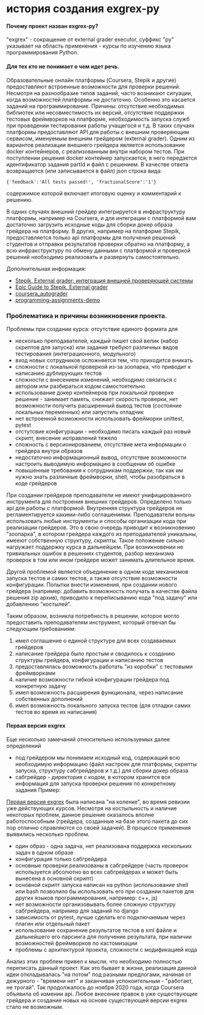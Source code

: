 # история создания exgrex-py

#### Почему проект назван exgrex-py?
"exgrex" - сокращение от external grader executor, суффикс "py" указывает на область применения - курсы по изучению языка программирования Python.  

#### Для тех кто не понимает о чем идет речь.
Образовательные онлайн платформы (Coursera, Stepik и другие) предоставляют встроенные возможности для проверки решений. Несмотря на разнообразие типов заданий, часто возникают ситуации, когда возможностей платформы не достаточно. Особенно это касается заданий на программирование. Причины: отсутствие необходимых библиотек или несовместимость их версий, отсутствие поддержки тестовых фреймворков на платформе, необходимость запуска служб при проведении тестирования работы учащегося и т.д. В таких случаях платформы предоставляют API для работы с внешним проверяющим сервисом, именуемым внешним грейдером (external grader). Одним из вариантов реализации внешнего грейдера является использование docker контейнеров, с реализованным внутри набором тестов. При поступлении решения docker контейнер запускается, в него передается идентификатор задания partId и файл с решением. В качестве ответа возвращается (или записывается в файл) json строка вида: 

    {'feedback':'All tests passed!', 'fractionalScore':'1'} 

содержимое которой включает итоговую оценку и комментарий к решению.

В одних случаях внешний грейдер интегрируется в инфраструктуру платформы, например на Coursera, и для интеграции с платформой вам достаточно загрузить исходные коды для сборки докер образа грейдера на платформу. В других, например на платформе Stepik, предоставляется только api платформы для получения решений студентов и отправки результатов проверки обратно на платформу, а всю инфракструктуру по обмену данными с платформой и проверкой решений необходимо реализовать и развернуть самостоятельно. 

Дополнительная информация:
- [Stepik. External grader: интеграция внешней проверяющей системы](https://stepik.org/lesson/58101/step/2?unit=35801)
- [Epic Guide to Stepik. External grader](https://stepik.org/lesson/50675/step/1)
- [coursera_autograder](https://github.com/coursera/coursera_autograder)
- [programming-assignments-demo](https://github.com/coursera/programming-assignments-demo)


### Проблематика и причины возникновения проекта.

Проблемы при создании курса:
отсутствие единого формата для 
- несколько преподавателей, каждый пишет свой велик (набор скриптов для запуска) или задания требуют различных видов тестирования (интеграционного, модульного)
- вход новых сотрудников осложняется тем, что приходится вникать 
- сложности с локальной проверкой из-за зоопарка, что приводит к написанию дублирующих тестов
- сложности с внесением изменений, необходимо связаться с автором или разбираться кодом самостоятельно
- использование докер контейнеров при локальной проверке решение - занимает память, снижает скорость проверки, нет возможности получить расширенный вывод тестов (состояние локальных переменных) или запустить отладчик
- нет встроенной возможности использовать фрейморки unittest, pytest
- отстутсвие конфигурации - необходимо писать каждый раз новый скрипт, внесение исправлений тяжело
- сложность с версионированием, отсутствие мета информации о грейдера внутри образов
- недостаточно информационный вывод, отсутствие возможности настроить выводимую информацию в сообщении об ошибке
- повышенные требования к сотрудникам поддержки, так как им нужно знать различные фреймворки, shell, чтобы разобраться в коде грейдеров

При создании грейдеров преподаватели не имеют унифицированного инструмента для построения внешних грейдеров. Определено только api для работы с платформой. Внутренняя структура грейдеров не регламентируется какими-либо соглашениями. Преподаватели вольны использовать любые инструменты и способы организации кода при реализации грейдеров. Это в свою очередь приводит к возникновению "зоопарка", в котором грейдера каждого из преподавателей уникальны, имееют собственную структуру, скрипты. Такое положение сильно нагружает поддержку курса в дальнейшем. При возникновении не тривиальных ошибок в решениях студентов, разбор механизма проверок в том или ином грейдере может занимать длительное время. 

Другой проблемой является объединение в одном коде механизмов запуска тестов и самих тестов, а также отсутствие возможности конфигурации. Попытки внести изменения, при создании нового грейдера (например: добавить возможность получать в качестве файла решения zip архив), приводило к переписыванию кода "под задачу" или добавлению "костылей". 

Таким образом, возникла потребность в решении, которое могло предоставить преподавателям инструмент, который отвечал бы следующим требованиям:
1. имел соглашение о единой структуре для всех создаваемых грейдеров
2. написание грейдера было простым и сводилось к созданию структуры грейдера, конфигурации и написанию тестов
3. предоставлялась возможность работать "из коробки" с тестовыми фреймворками
4. наличие возможности гибкой конфигурации грейдера под конкретную задачу
5. имел возможность расширения функционала, через написание собственных дополнений 
6. имел возможность локального запуска тестов (для отладки самих тестов во время их написания)


#### Первая версия exgrex

Еще несколько замечаний относительно используемых далее определений
- под грейдером мы понимаем исходный код, содержащий всю необходимую информацию (файл настроек для платформы, скрипты запуска, структуру сабгрейдеров и т.д.) для сборки докер образа 
- сабгрейдер - директория с кодом, в котором хранится вся информация для запуска проверки решения по конкретному задания
Пример:

[Первая версия exgrex](https://github.com/vshagur/exgrex) была написана "на коленке", во время ревизии уже действующих курсов. Несмотря на костыльность и наличие некоторых проблем, данное решение оказалось вполне работоспособным (грейдера, созданные на базе этого пакета до сих пор отлично справляются со своей задачей). В процессе применения выявились несколько проблем. 
- один образ - одна задача, нет реализована поддержка нескольких задач в одном образе
- конфигурация только сабгрейдера
- основные проверки реализованы в сабгрейдере (часть проверок используется абсолютно во всех сабгрейдерах и может быть вынесена в основной скрипт)
- основной скрипт запуска написан на python (использование shell или bash позволило бы использовать его при создании пакетов для других языков программирования, например: с++, js)
- нет возможности организовывать более сложную структуру сабгрейдера, например для заданий по django
- зависимость от pytest, лучше сделать его подключаемым через плагин или отдельный пакет
- использование сохранение результатов тестов в xml файле и дальнейшего его парсинга для получение результата, при наличии возможностей фреймворков по кастомизации
- проблемы с архитектурой проекта, сложности с модификацией кода 

Анализ этих проблем привел к мысли, что необходимо полностью переписать данный проект. Как это бывает в жизни, реализация данной идеи откладывалась "на потом" под разными предлогами, начиная от дежурного - "времени нет" и заканчивая успокоительным - "работает, не трогай". Так продолжалось до ноября 2020 года, когда Coursera объявила об измении api. Любое внесение правок в уже существующие грейдера и создание новых на основе существующей версии exgrex стало не возможным. 




